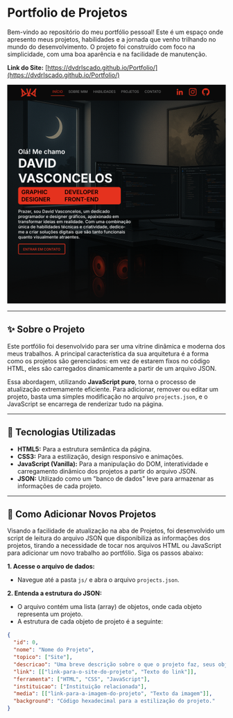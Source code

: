 # Portfolio de Projetos

Bem-vindo ao repositório do meu portfólio pessoal! Este é um espaço onde apresento meus projetos, habilidades e a jornada que venho trilhando no mundo do desenvolvimento. O projeto foi construído com foco na simplicidade, com uma boa aparência e na facilidade de manutenção.

**Link do Site:** [https://dvdrIscado.github.io/Portfolio/](https://dvdrIscado.github.io/Portfolio/)

![Imagem do Portfolio](assets/img/projetos/Portfolio_Inicio.png)

---

## ✨ Sobre o Projeto

Este portfólio foi desenvolvido para ser uma vitrine dinâmica e moderna dos meus trabalhos. A principal característica da sua arquitetura é a forma como os projetos são gerenciados: em vez de estarem fixos no código HTML, eles são carregados dinamicamente a partir de um arquivo JSON.

Essa abordagem, utilizando **JavaScript puro**, torna o processo de atualização extremamente eficiente. Para adicionar, remover ou editar um projeto, basta uma simples modificação no arquivo `projects.json`, e o JavaScript se encarrega de renderizar tudo na página.

---

## 🚀 Tecnologias Utilizadas

* **HTML5:** Para a estrutura semântica da página.
* **CSS3:** Para a estilização, design responsivo e animações.
* **JavaScript (Vanilla):** Para a manipulação do DOM, interatividade e carregamento dinâmico dos projetos a partir do arquivo JSON.
* **JSON:** Utilizado como um "banco de dados" leve para armazenar as informações de cada projeto.

---

## 🔧 Como Adicionar Novos Projetos

Visando a facilidade de atualização na aba de Projetos, foi desenvolvido um script de leitura do arquivo JSON que disponibiliza as informações dos projetos, tirando a necessidade de tocar nos arquivos HTML ou JavaScript para adicionar um novo trabalho ao portfólio. Siga os passos abaixo:

**1. Acesse o arquivo de dados:**

* Navegue até a pasta `js/` e abra o arquivo `projects.json`.

**2. Entenda a estrutura do JSON:**

* O arquivo contém uma lista (array) de objetos, onde cada objeto representa um projeto.
* A estrutura de cada objeto de projeto é a seguinte:

```json
{
  "id": 0,
  "nome": "Nome do Projeto",
  "topico": ["Site"],
  "descricao": "Uma breve descrição sobre o que o projeto faz, seus objetivos e os desafios enfrentados.",
  "link": [["link-para-o-site-do-projeto", "Texto do link"]],
  "ferramenta": ["HTML", "CSS", "JavaScript"],
  "instituicao": ["Instituição relacionada"],
  "media": [["link-para-a-imagem-do-projeto", "Texto da imagem"]],
  "background": "Código hexadecimal para a estilização do projeto."
}
